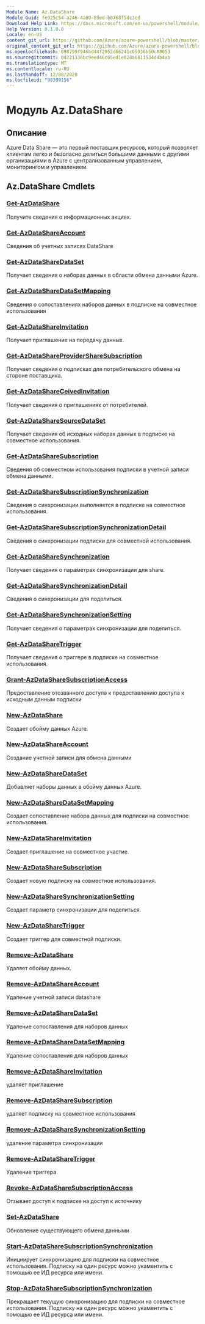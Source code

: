```yaml
---
Module Name: Az.DataShare
Module Guid: fe925c54-a246-4a80-89ed-b8768f5dc3cd
Download Help Link: https://docs.microsoft.com/en-us/powershell/module/az.datashare
Help Version: 0.1.0.0
Locale: en-US
content_git_url: https://github.com/Azure/azure-powershell/blob/master/src/DataShare/DataShare/help/Az.DataShare.md
original_content_git_url: https://github.com/Azure/azure-powershell/blob/master/src/DataShare/DataShare/help/Az.DataShare.md
ms.openlocfilehash: 698799f946bd44f2952d66241c05936b50c80053
ms.sourcegitcommit: 04221336bc9eed46c05ed1e828a6811534d4b4ab
ms.translationtype: MT
ms.contentlocale: ru-RU
ms.lasthandoff: 12/08/2020
ms.locfileid: "98399156"
---
```

# Модуль Az.DataShare
## Описание
Azure Data Share — это первый поставщик ресурсов, который позволяет клиентам легко и безопасно делиться большими данными с другими организациями в Azure с централизованным управлением, мониторингом и управлением.

## Az.DataShare Cmdlets
### [Get-AzDataShare](Get-AzDataShare.md)
Получите сведения о информационных акциях.

### [Get-AzDataShareAccount](Get-AzDataShareAccount.md)
Сведения об учетных записях DataShare

### [Get-AzDataShareDataSet](Get-AzDataShareDataSet.md)
Получает сведения о наборах данных в области обмена данными Azure.

### [Get-AzDataShareDataSetMapping](Get-AzDataShareDataSetMapping.md)
Сведения о сопоставлениях наборов данных в подписке на совместное использования

### [Get-AzDataShareInvitation](Get-AzDataShareInvitation.md)
Получает приглашение на передачу данных.

### [Get-AzDataShareProviderShareSubscription](Get-AzDataShareProviderShareSubscription.md)
Получает сведения о подписках для потребительского обмена на стороне поставщика.

### [Get-AzDataShareCeivedInvitation](Get-AzDataShareReceivedInvitation.md)
Получает сведения о приглашениях от потребителей.

### [Get-AzDataShareSourceDataSet](Get-AzDataShareSourceDataSet.md)
Получает сведения об исходных наборах данных в подписке на совместное использования.

### [Get-AzDataShareSubscription](Get-AzDataShareSubscription.md)
Сведения об совместном использования подписки в учетной записи обмена данными.

### [Get-AzDataShareSubscriptionSynchronization](Get-AzDataShareSubscriptionSynchronization.md)
Сведения о синхронизации выполняется в подписке на совместное использования.

### [Get-AzDataShareSubscriptionSynchronizationDetail](Get-AzDataShareSubscriptionSynchronizationDetail.md)
Сведения о синхронизации подписки для совместной использования.

### [Get-AzDataShareSynchronization](Get-AzDataShareSynchronization.md)
Получает сведения о параметрах синхронизации для share.

### [Get-AzDataShareSynchronizationDetail](Get-AzDataShareSynchronizationDetail.md)
Сведения о синхронизации для поделиться.

### [Get-AzDataShareSynchronizationSetting](Get-AzDataShareSynchronizationSetting.md)
Получает сведения о параметрах синхронизации для поделиться.

### [Get-AzDataShareTrigger](Get-AzDataShareTrigger.md)
Получает сведения о триггере в подписке на совместное использования.

### [Grant-AzDataShareSubscriptionAccess](Grant-AzDataShareSubscriptionAccess.md)
Предоставление отозванного доступа к предоставлению доступа к исходным данным подписки

### [New-AzDataShare](New-AzDataShare.md)
Создает обойму данных Azure.

### [New-AzDataShareAccount](New-AzDataShareAccount.md)
Создание учетной записи для обмена данными

### [New-AzDataShareDataSet](New-AzDataShareDataSet.md)
Добавляет наборы данных в обойму данных Azure.

### [New-AzDataShareDataSetMapping](New-AzDataShareDataSetMapping.md)
Создает сопоставление набора данных для подписки на совместное использования.

### [New-AzDataShareInvitation](New-AzDataShareInvitation.md)
Создает приглашение на совместное участие.

### [New-AzDataShareSubscription](New-AzDataShareSubscription.md)
Создает новую подписку на совместное использования.

### [New-AzDataShareSynchronizationSetting](New-AzDataShareSynchronizationSetting.md)
Создает параметр синхронизации для поделиться.

### [New-AzDataShareTrigger](New-AzDataShareTrigger.md)
Создает триггер для совместной подписки.

### [Remove-AzDataShare](Remove-AzDataShare.md)
Удаляет обойму данных.

### [Remove-AzDataShareAccount](Remove-AzDataShareAccount.md)
Удаление учетной записи datashare

### [Remove-AzDataShareDataSet](Remove-AzDataShareDataSet.md)
Удаление сопоставления для наборов данных

### [Remove-AzDataShareDataSetMapping](Remove-AzDataShareDataSetMapping.md)
Удаление сопоставления для наборов данных

### [Remove-AzDataShareInvitation](Remove-AzDataShareInvitation.md)
удаляет приглашение

### [Remove-AzDataShareSubscription](Remove-AzDataShareSubscription.md)
удаляет подписку на совместное использования

### [Remove-AzDataShareSynchronizationSetting](Remove-AzDataShareSynchronizationSetting.md)
удаление параметра синхронизации

### [Remove-AzDataShareTrigger](Remove-AzDataShareTrigger.md)
Удаление триггера

### [Revoke-AzDataShareSubscriptionAccess](Revoke-AzDataShareSubscriptionAccess.md)
Отзывает доступ к подписке на доступ к источнику

### [Set-AzDataShare](Set-AzDataShare.md)
Обновление существующего обмена данными

### [Start-AzDataShareSubscriptionSynchronization](Start-AzDataShareSubscriptionSynchronization.md)
Инициирует синхронизацию для подписки на совместное использования. Подписку на один ресурс можно укаментить с помощью ее ИД ресурса или имени.

### [Stop-AzDataShareSubscriptionSynchronization](Stop-AzDataShareSubscriptionSynchronization.md)
Прекращает текущую синхронизацию для подписки на совместное использования. Подписку на один ресурс можно укаментить с помощью ее ИД ресурса или имени.

